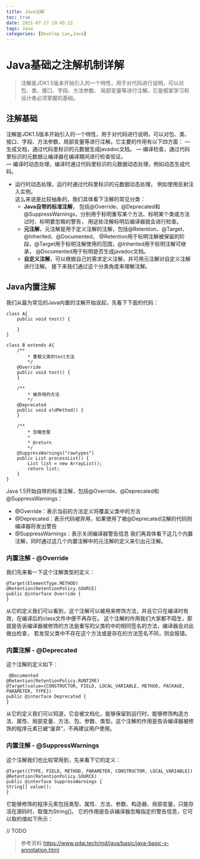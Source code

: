 ```yaml
---
title: Java注解
toc: true
date: 2021-07-27 19:45:12
tags: Java
categories: [Develop Lan,Java]
---
```


# Java基础之注解机制详解
> 注解是JDK1.5版本开始引入的一个特性，用于对代码进行说明，可以对包、类、接口、字段、方法参数、
局部变量等进行注解。它是框架学习和设计者必须掌握的基础。

## 注解基础
注解是JDK1.5版本开始引入的一个特性，用于对代码进行说明，可以对包、类、接口、字段、方法参数、局部变量等进行注解。它主要的作用有以下四方面：
— 生成文档，通过代码里标识的元数据生成javadoc文档。 
— 编译检查，通过代码里标识的元数据让编译器在编译期间进行检查验证。     
— 编译时动态处理，编译时通过代码里标识的元数据动态处理，例如动态生成代码。 
- 运行时动态处理，运行时通过代码里标识的元数据动态处理， 例如使用反射注入实例。   
  这么来说是比较抽象的，我们具体看下注解的常见分类： 
  - **Java自带的标准注解**， 包括@Override、@Deprecated和@SuppressWarnings，分别用于标明重写某个方法、标明某个类或方法过时、标明要忽略的警告，
用这些注解标明后编译器就会进行检查。   
  - **元注解**，元注解是用于定义注解的注解，包括@Retention、@Target、@Inherited、@Documented，
@Retention用于标明注解被保留的阶段，@Target用于标明注解使用的范围，@Inherited用于标明注解可继承，
@Documented用于标明是否生成javadoc文档。 
  - **自定义注解**，可以根据自己的需求定义注解，并可用元注解对自定义注解进行注解。 
接下来我们通过这个分类角度来理解注解。  
    

## Java内置注解  
我们从最为常见的Java内置的注解开始说起，先看下下面的代码：  
```text
class A{
    public void test() {
        
    }
}

class B extends A{
    /**
        * 重载父类的test方法
        */
    @Override
    public void test() {
    }

    /**
        * 被弃用的方法
        */
    @Deprecated
    public void oldMethod() {
    }

    /**
        * 忽略告警
        * 
        * @return
        */
    @SuppressWarnings("rawtypes")
    public List processList() {
        List list = new ArrayList();
        return list;
    }
}

```
Java 1.5开始自带的标准注解，包括@Override、@Deprecated和@SuppressWarnings：   
- @Override：表示当前的方法定义将覆盖父类中的方法  
- @Deprecated：表示代码被弃用，如果使用了被@Deprecated注解的代码则编译器将发出警告  
- @SuppressWarnings：表示关闭编译器警告信息 我们再具体看下这几个内置注解，同时通过这几个内置注解中的元注解的定义来引出元注解。  


### 内置注解 - @Override
我们先来看一下这个注解类型的定义：  
```text
@Target(ElementType.METHOD)
@Retention(RetentionPolicy.SOURCE)
public @interface Override {
}
```
从它的定义我们可以看到，这个注解可以被用来修饰方法，并且它只在编译时有效，在编译后的class文件中便不再存在。
这个注解的作用我们大家都不陌生，那就是告诉编译器被修饰的方法是重写的父类的中的相同签名的方法，编译器会对此做出检查，
若发现父类中不存在这个方法或是存在的方法签名不同，则会报错。    
### 内置注解 - @Deprecated
这个注解的定义如下：  
```text
 @Documented
@Retention(RetentionPolicy.RUNTIME)
@Target(value={CONSTRUCTOR, FIELD, LOCAL_VARIABLE, METHOD, PACKAGE, PARAMETER, TYPE})
public @interface Deprecated {
}
```
从它的定义我们可以知道，它会被文档化，能够保留到运行时，能够修饰构造方法、属性、局部变量、方法、包、参数、类型。这个注解的作用是告诉编译器被修饰的程序元素已被“废弃”，不再建议用户使用。  
### 内置注解 - @SuppressWarnings 
这个注解我们也比较常用到，先来看下它的定义：   
```text
@Target({TYPE, FIELD, METHOD, PARAMETER, CONSTRUCTOR, LOCAL_VARIABLE})
@Retention(RetentionPolicy.SOURCE)
public @interface SuppressWarnings {
String[] value();
}
```
它能够修饰的程序元素包括类型、属性、方法、参数、构造器、局部变量，只能存活在源码时，取值为String[]。
它的作用是告诉编译器忽略指定的警告信息，它可以取的值如下所示：

// TODO



> 参考资料
> https://www.pdai.tech/md/java/basic/java-basic-x-annotation.html

